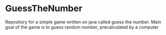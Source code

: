 # GuessTheNumber
Repository for a simple game written on java called guess the number. Main goal of the game is to guess random number, precalculated by a computer
